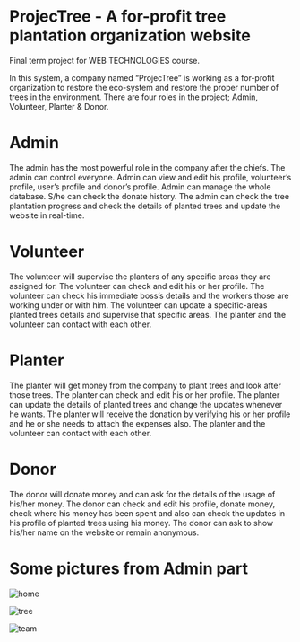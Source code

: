 # ProjecTree - A for-profit tree plantation organization website
Final term project for WEB TECHNOLOGIES course. 

In this system, a company named “ProjecTree” is working as a for-profit organization to restore the eco-system and restore the proper number of trees in the environment. There are four roles in the project; Admin, Volunteer, Planter & Donor. 

# Admin 
The admin has the most powerful role in the company after the chiefs. The admin can control everyone. Admin can view and edit his profile, volunteer’s profile, user’s profile and donor’s profile. Admin can manage the whole database. S/he can check the donate history. The admin can check the tree plantation progress and check the details of planted trees and update the website in real-time. 

# Volunteer 
The volunteer will supervise the planters of any specific areas they are assigned for. The volunteer can check and edit his or her profile. The volunteer can check his immediate boss’s details and the workers those are working under or with him. The volunteer can update a specific-areas planted trees details and supervise that specific areas. The planter and the volunteer can contact with each other.

# Planter 
The planter will get money from the company to plant trees and look after those trees. The planter can check and edit his or her profile. The planter can update the details of planted trees and change the updates whenever he wants. The planter will receive the donation by verifying his or her profile and he or she needs to attach the expenses also. The planter and the volunteer can contact with each other.

# Donor 
The donor will donate money and can ask for the details of the usage of his/her money. The donor can check and edit his profile, donate money, check where his money has been spent and also can check the updates in his profile of planted trees using his money. The donor can ask to show his/her name on the website or remain anonymous.

# Some pictures from Admin part 

![home](https://user-images.githubusercontent.com/47922615/129557147-616d9280-046d-4eb4-88a6-8423217ce8d0.PNG)

![tree](https://user-images.githubusercontent.com/47922615/129557165-cfa3cb21-7794-4aa6-bb0c-c54ca5173fc7.PNG)

![team](https://user-images.githubusercontent.com/47922615/129557177-3d7f3b36-df9c-4009-a9ff-bea2fceaded1.PNG)

